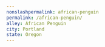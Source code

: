 ```yaml
---
﻿nonslashpermalink: african-penguin
permalink: /african-penguin/
alley: African Penguin
city: Portland
state: Oregon
---
```

